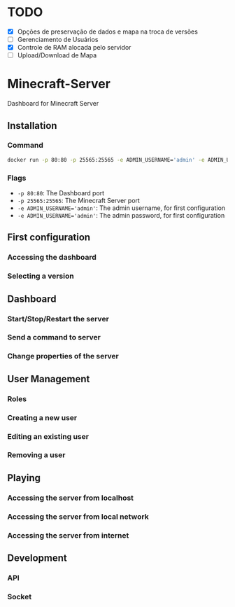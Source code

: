 # TODO

- [X] Opções de preservação de dados e mapa na troca de versões
- [ ] Gerenciamento de Usuários
- [X] Controle de RAM alocada pelo servidor
- [ ] Upload/Download de Mapa

# Minecraft-Server

Dashboard for Minecraft Server

## Installation

### Command

```bash
docker run -p 80:80 -p 25565:25565 -e ADMIN_USERNAME='admin' -e ADMIN_USERNAME='changeme' Giancarl021/Minecraft-Server
```

### Flags

* ``-p 80:80``: The Dashboard port
* ``-p 25565:25565``: The Minecraft Server port
* ``-e ADMIN_USERNAME='admin'``: The admin username, for first configuration
* ``-e ADMIN_USERNAME='admin'``: The admin password, for first configuration


## First configuration

### Accessing the dashboard

### Selecting a version


## Dashboard

### Start/Stop/Restart the server

### Send a command to server

### Change properties of the server


## User Management

### Roles

### Creating a new user

### Editing an existing user

### Removing a user


## Playing

### Accessing the server from localhost

### Accessing the server from local network

### Accessing the server from internet

## Development

### API

### Socket